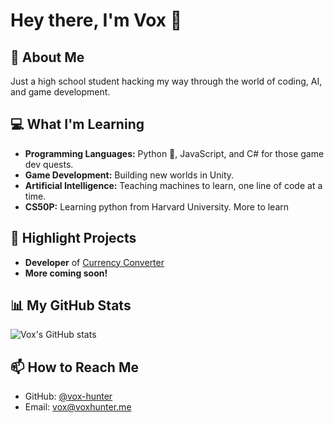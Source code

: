 # Hey there, I'm Vox 👋

## 🚀 About Me
Just a high school student hacking my way through the world of coding, AI, and game development. 

## 💻 What I'm Learning
- **Programming Languages:** Python 🐍, JavaScript, and C# for those game dev quests.
- **Game Development:** Building new worlds in Unity.
- **Artificial Intelligence:** Teaching machines to learn, one line of code at a time.
- **CS50P:** Learning python from Harvard University. More to learn

## 🌟 Highlight Projects
- **Developer** of [Currency Converter](https://github.com/vox-hunter/Currency-Converter)
- **More coming soon!**

## 📊 My GitHub Stats
![Vox's GitHub stats](https://github-readme-stats.vercel.app/api?username=vox-hunter&show_icons=true&theme=radical)

## 📫 How to Reach Me
- GitHub: [@vox-hunter](https://github.com/vox-hunter)
- Email: vox@voxhunter.me

